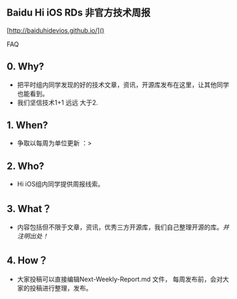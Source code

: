 ## Baidu Hi iOS RDs 非官方技术周报

[http://baiduhidevios.github.io/]()

FAQ
## 0. Why?
* 把平时组内同学发现的好的技术文章，资讯，开源库发布在这里，让其他同学也能看到。
* 我们坚信技术1+1 远远 大于2.

## 1. When?
* 争取以每周为单位更新 ：>

## 2. Who?
* Hi iOS组内同学提供周报线索。

## 3. What？
* 内容包括但不限于文章，资讯，优秀三方开源库，我们自己整理开源的库。*并注明出处！* 

## 4. How？
* 大家投稿可以直接编辑Next-Weekly-Report.md 文件， 每周发布前，会对大家的投稿进行整理，发布。
